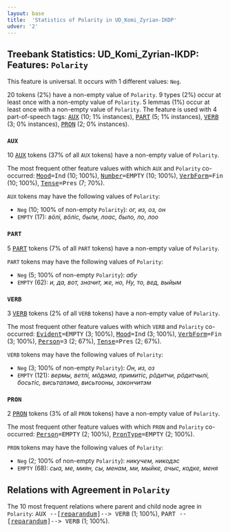 ```yaml
---
layout: base
title:  'Statistics of Polarity in UD_Komi_Zyrian-IKDP'
udver: '2'
---
```


## Treebank Statistics: UD_Komi_Zyrian-IKDP: Features: `Polarity`

This feature is universal.
It occurs with 1 different values: `Neg`.

20 tokens (2%) have a non-empty value of `Polarity`.
9 types (2%) occur at least once with a non-empty value of `Polarity`.
5 lemmas (1%) occur at least once with a non-empty value of `Polarity`.
The feature is used with 4 part-of-speech tags: <tt><a href="kpv_ikdp-pos-AUX.html">AUX</a></tt> (10; 1% instances), <tt><a href="kpv_ikdp-pos-PART.html">PART</a></tt> (5; 1% instances), <tt><a href="kpv_ikdp-pos-VERB.html">VERB</a></tt> (3; 0% instances), <tt><a href="kpv_ikdp-pos-PRON.html">PRON</a></tt> (2; 0% instances).

### `AUX`

10 <tt><a href="kpv_ikdp-pos-AUX.html">AUX</a></tt> tokens (37% of all `AUX` tokens) have a non-empty value of `Polarity`.

The most frequent other feature values with which `AUX` and `Polarity` co-occurred: <tt><a href="kpv_ikdp-feat-Mood.html">Mood</a></tt><tt>=Ind</tt> (10; 100%), <tt><a href="kpv_ikdp-feat-Number.html">Number</a></tt><tt>=EMPTY</tt> (10; 100%), <tt><a href="kpv_ikdp-feat-VerbForm.html">VerbForm</a></tt><tt>=Fin</tt> (10; 100%), <tt><a href="kpv_ikdp-feat-Tense.html">Tense</a></tt><tt>=Pres</tt> (7; 70%).

`AUX` tokens may have the following values of `Polarity`:

* `Neg` (10; 100% of non-empty `Polarity`): <em>ог, из, оз, он</em>
* `EMPTY` (17): <em>вӧлі, вӧліс, были, лоас, было, ло, лоо</em>

### `PART`

5 <tt><a href="kpv_ikdp-pos-PART.html">PART</a></tt> tokens (7% of all `PART` tokens) have a non-empty value of `Polarity`.

`PART` tokens may have the following values of `Polarity`:

* `Neg` (5; 100% of non-empty `Polarity`): <em>абу</em>
* `EMPTY` (62): <em>и, да, вот, значит, же, но, Ну, то, вед, выйым</em>

### `VERB`

3 <tt><a href="kpv_ikdp-pos-VERB.html">VERB</a></tt> tokens (2% of all `VERB` tokens) have a non-empty value of `Polarity`.

The most frequent other feature values with which `VERB` and `Polarity` co-occurred: <tt><a href="kpv_ikdp-feat-Evident.html">Evident</a></tt><tt>=EMPTY</tt> (3; 100%), <tt><a href="kpv_ikdp-feat-Mood.html">Mood</a></tt><tt>=Ind</tt> (3; 100%), <tt><a href="kpv_ikdp-feat-VerbForm.html">VerbForm</a></tt><tt>=Fin</tt> (3; 100%), <tt><a href="kpv_ikdp-feat-Person.html">Person</a></tt><tt>=3</tt> (2; 67%), <tt><a href="kpv_ikdp-feat-Tense.html">Tense</a></tt><tt>=Pres</tt> (2; 67%).

`VERB` tokens may have the following values of `Polarity`:

* `Neg` (3; 100% of non-empty `Polarity`): <em>Он, из, оз</em>
* `EMPTY` (121): <em>вермы, ветлі, мӧдэма, примитіс, рӧдитчи, рӧдитчылі, босьтіс, висьталэма, висьтооны, закончитэм</em>

### `PRON`

2 <tt><a href="kpv_ikdp-pos-PRON.html">PRON</a></tt> tokens (3% of all `PRON` tokens) have a non-empty value of `Polarity`.

The most frequent other feature values with which `PRON` and `Polarity` co-occurred: <tt><a href="kpv_ikdp-feat-Person.html">Person</a></tt><tt>=EMPTY</tt> (2; 100%), <tt><a href="kpv_ikdp-feat-PronType.html">PronType</a></tt><tt>=EMPTY</tt> (2; 100%).

`PRON` tokens may have the following values of `Polarity`:

* `Neg` (2; 100% of non-empty `Polarity`): <em>никучем, никодэс</em>
* `EMPTY` (68): <em>сыа, ме, миян, сы, менам, ми, мыйке, ачыс, кодке, меня</em>

## Relations with Agreement in `Polarity`

The 10 most frequent relations where parent and child node agree in `Polarity`:
<tt>AUX --[<tt><a href="kpv_ikdp-dep-reparandum.html">reparandum</a></tt>]--> VERB</tt> (1; 100%),
<tt>PART --[<tt><a href="kpv_ikdp-dep-reparandum.html">reparandum</a></tt>]--> VERB</tt> (1; 100%).


